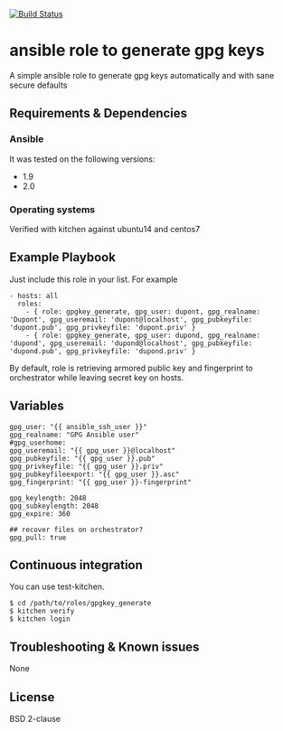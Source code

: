 [![Build Status](https://travis-ci.org/juju4/ansible-gpgkey_generate.svg?branch=master)](https://travis-ci.org/juju4/ansible-gpgkey_generate)

# ansible role to generate gpg keys

A simple ansible role to generate gpg keys automatically and with sane secure defaults

## Requirements & Dependencies

### Ansible
It was tested on the following versions:
 * 1.9
 * 2.0

### Operating systems

Verified with kitchen against ubuntu14 and centos7

## Example Playbook

Just include this role in your list.
For example

```
- hosts: all
  roles:
    - { role: gpgkey_generate, gpg_user: dupont, gpg_realname: 'Dupont', gpg_useremail: 'dupont@localhost', gpg_pubkeyfile: 'dupont.pub', gpg_privkeyfile: 'dupont.priv' }
    - { role: gpgkey_generate, gpg_user: dupond, gpg_realname: 'dupond', gpg_useremail: 'dupond@localhost', gpg_pubkeyfile: 'dupond.pub', gpg_privkeyfile: 'dupond.priv' }
```

By default, role is retrieving armored public key and fingerprint to orchestrator while leaving secret key on hosts.

## Variables

```
gpg_user: "{{ ansible_ssh_user }}"
gpg_realname: "GPG Ansible user"
#gpg_userhome:
gpg_useremail: "{{ gpg_user }}@localhost"
gpg_pubkeyfile: "{{ gpg_user }}.pub"
gpg_privkeyfile: "{{ gpg_user }}.priv"
gpg_pubkeyfileexport: "{{ gpg_user }}.asc"
gpg_fingerprint: "{{ gpg_user }}-fingerprint"

gpg_keylength: 2048
gpg_subkeylength: 2048
gpg_expire: 360

## recover files on orchestrator?
gpg_pull: true

```

## Continuous integration

You can use test-kitchen.

```
$ cd /path/to/roles/gpgkey_generate
$ kitchen verify
$ kitchen login
```

## Troubleshooting & Known issues

None

## License

BSD 2-clause



